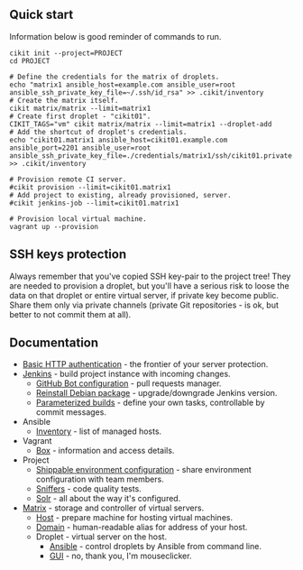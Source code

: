 ## Quick start

Information below is good reminder of commands to run.

```shell
cikit init --project=PROJECT
cd PROJECT

# Define the credentials for the matrix of droplets.
echo "matrix1 ansible_host=example.com ansible_user=root ansible_ssh_private_key_file=~/.ssh/id_rsa" >> .cikit/inventory
# Create the matrix itself.
cikit matrix/matrix --limit=matrix1
# Create first droplet - "cikit01".
CIKIT_TAGS="vm" cikit matrix/matrix --limit=matrix1 --droplet-add
# Add the shortcut of droplet's credentials.
echo "cikit01.matrix1 ansible_host=cikit01.example.com ansible_port=2201 ansible_user=root ansible_ssh_private_key_file=./credentials/matrix1/ssh/cikit01.private.key" >> .cikit/inventory

# Provision remote CI server.
#cikit provision --limit=cikit01.matrix1
# Add project to existing, already provisioned, server.
#cikit jenkins-job --limit=cikit01.matrix1

# Provision local virtual machine.
vagrant up --provision
```

## SSH keys protection

Always remember that you've copied SSH key-pair to the project tree! They are needed to provision a droplet, but you'll have a serious risk to loose the data on that droplet or entire virtual server, if private key become public. Share them only via private channels (private Git repositories - is ok, but better to not commit them at all).

## Documentation

- [Basic HTTP authentication](basic-http-auth) - the frontier of your server protection.
- [Jenkins](jenkins) - build project instance with incoming changes.
  - [GitHub Bot configuration](jenkins/github-bot) - pull requests manager.
  - [Reinstall Debian package](jenkins/reinstall-deb) - upgrade/downgrade Jenkins version.
  - [Parameterized builds](jenkins/builds-actions) - define your own tasks, controllable by commit messages.
- Ansible
  - [Inventory](ansible/inventory) - list of managed hosts.
- Vagrant
  - [Box](vagrant/box) - information and access details.
- Project
  - [Shippable environment configuration](project/env-config) - share environment configuration with team members.
  - [Sniffers](project/sniffers) - code quality tests.
  - [Solr](project/solr) - all about the way it's configured.
- [Matrix](matrix) - storage and controller of virtual servers.
  - [Host](matrix/host) - prepare machine for hosting virtual machines.
  - [Domain](matrix/domain) - human-readable alias for address of your host.
  - Droplet - virtual server on the host.
    - [Ansible](matrix/droplet/ANSIBLE.md) - control droplets by Ansible from command line.
    - [GUI](matrix/droplet/UI.md) - no, thank you, I'm mouseclicker.
